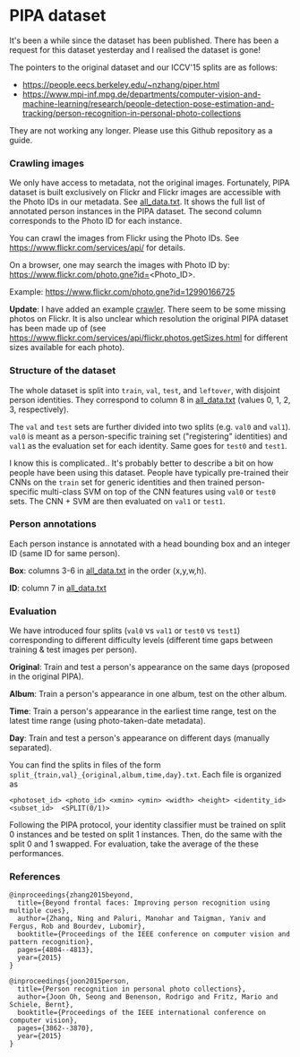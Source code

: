 # PIPA dataset

It's been a while since the dataset has been published. There has been a request for this dataset yesterday and I realised the dataset is gone!

The pointers to the original dataset and our ICCV'15 splits are as follows:

- https://people.eecs.berkeley.edu/~nzhang/piper.html
- https://www.mpi-inf.mpg.de/departments/computer-vision-and-machine-learning/research/people-detection-pose-estimation-and-tracking/person-recognition-in-personal-photo-collections

They are not working any longer. Please use this Github repository as a guide.

### Crawling images

We only have access to metadata, not the original images. Fortunately, PIPA dataset is built exclusively on Flickr and Flickr images are accessible with the Photo IDs in our metadata. See [all_data.txt](all_data.txt). It shows the full list of annotated person instances in the PIPA dataset. The second column corresponds to the Photo ID for each instance. 

You can crawl the images from Flickr using the Photo IDs. See https://www.flickr.com/services/api/ for details.

On a browser, one may search the images with Photo ID by: https://www.flickr.com/photo.gne?id=<Photo_ID>. 

Example: https://www.flickr.com/photo.gne?id=12990166725

**Update**: I have added an example [crawler](crawler.py). There seem to be some missing photos on Flickr. It is also unclear which resolution the original PIPA dataset has been made up of (see https://www.flickr.com/services/api/flickr.photos.getSizes.html for different sizes available for each photo).

### Structure of the dataset

The whole dataset is split into `train`, `val`, `test`, and `leftover`, with disjoint person identities. They correspond to column 8 in [all_data.txt](all_data.txt) (values 0, 1, 2, 3, respectively). 

The `val` and `test` sets are further divided into two splits (e.g. `val0` and `val1`). `val0` is meant as a person-specific training set ("registering" identities) and `val1` as the evaluation set for each identity. Same goes for `test0` and `test1`.

I know this is complicated.. It's probably better to describe a bit on how people have been using this dataset. People have typically pre-trained their CNNs on the `train` set for generic identities and then trained person-specific multi-class SVM on top of the CNN features using `val0` or `test0` sets. The CNN + SVM are then evaluated on `val1` or `test1`.


### Person annotations

Each person instance is annotated with a head bounding box and an integer ID (same ID for same person).

**Box**: columns 3-6 in [all_data.txt](all_data.txt) in the order (x,y,w,h).

**ID**: column 7 in [all_data.txt](all_data.txt)


### Evaluation

We have introduced four splits (`val0` vs `val1` or `test0` vs `test1`) corresponding to different difficulty levels (different time gaps between training & test images per person). 

**Original**: Train and test a person's appearance on the same days (proposed in the original PIPA).

**Album**: Train a person's appearance in one album, test on the other album.

**Time**: Train a person's appearance in the earliest time range, test on the latest time range (using photo-taken-date metadata).

**Day**: Train and test a person's appearance on different days (manually separated).

You can find the splits in files of the form `split_{train,val}_{original,album,time,day}.txt`. Each file is organized as 

```
<photoset_id> <photo_id> <xmin> <ymin> <width> <height> <identity_id> <subset_id>  <SPLIT(0/1)>
```

Following the PIPA protocol, your identity classifier must be trained on split 0 instances and be tested on split 1 instances. Then, do the same with the split 0 and 1 swapped. For evaluation, take the average of the these performances.



### References

```
@inproceedings{zhang2015beyond,
  title={Beyond frontal faces: Improving person recognition using multiple cues},
  author={Zhang, Ning and Paluri, Manohar and Taigman, Yaniv and Fergus, Rob and Bourdev, Lubomir},
  booktitle={Proceedings of the IEEE conference on computer vision and pattern recognition},
  pages={4804--4813},
  year={2015}
}

@inproceedings{joon2015person,
  title={Person recognition in personal photo collections},
  author={Joon Oh, Seong and Benenson, Rodrigo and Fritz, Mario and Schiele, Bernt},
  booktitle={Proceedings of the IEEE international conference on computer vision},
  pages={3862--3870},
  year={2015}
}
```
